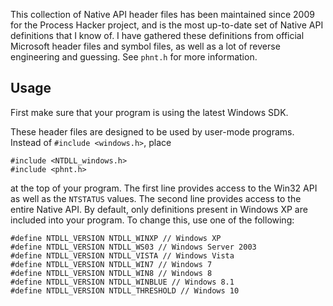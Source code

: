 This collection of Native API header files has been maintained since 2009 for the Process Hacker project, and is the most up-to-date set of Native API definitions that I know of. I have gathered these definitions from official Microsoft header files and symbol files, as well as a lot of reverse engineering and guessing. See `phnt.h` for more information.

## Usage

First make sure that your program is using the latest Windows SDK.

These header files are designed to be used by user-mode programs. Instead of `#include <windows.h>`, place

```
#include <NTDLL_windows.h>
#include <phnt.h>
```

at the top of your program. The first line provides access to the Win32 API as well as the `NTSTATUS` values. The second line provides access to the entire Native API. By default, only definitions present in Windows XP are included into your program. To change this, use one of the following:

```
#define NTDLL_VERSION NTDLL_WINXP // Windows XP
#define NTDLL_VERSION NTDLL_WS03 // Windows Server 2003
#define NTDLL_VERSION NTDLL_VISTA // Windows Vista
#define NTDLL_VERSION NTDLL_WIN7 // Windows 7
#define NTDLL_VERSION NTDLL_WIN8 // Windows 8
#define NTDLL_VERSION NTDLL_WINBLUE // Windows 8.1
#define NTDLL_VERSION NTDLL_THRESHOLD // Windows 10
```

